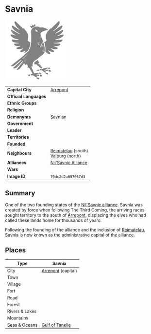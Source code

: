 # Savnia

<img src="https://raw.githubusercontent.com/jesskelsall/astarus-images/main/symbols/70dc2d2a657057d3.png" height="200" />

|||
| --- | --- |
| **Capital City** | [Arrepont](../../../places/cities/arrepont.md) | civilisation.2
| **Official Languages** | |
| **Ethnic Groups** | |
| **Religion** | |
| **Demonyms** | Savnian |
| **Government** | |
| **Leader** | |
| **Territories** | |
| **Founded** | |
| **Neighbours** | [Reimatelau](reimatelau.md) (south)<br>[Valburg](valburg.md) (north) |
| **Alliances** | [Nil'Savnic Alliance](../nilsavnic-alliance.md) |
| **Wars** | |
| **Image ID** | `70dc2d2a657057d3` |

## Summary

One of the two founding states of the [Nil'Savnic alliance](../nilsavnic-alliance.md). Savnia was created by force when following The Third Coming, the arriving races sought territory to the south of [Arrepont](../../../places/cities/arrepont.md), displacing the elves who had called these lands home for thousands of years.

Following the founding of the alliance and the inclusion of [Reimatelau](reimatelau.md), Savnia is now known as the administrative capital of the alliance.

## Places

| Type | Savnia |
| --- | --- |
| City | [Arrepont](../../../places/cities/arrepont.md) (capital) |
| Town | |
| Village | |
| Fort | |
| Road | |
| Forest | |
| Rivers & Lakes | |
| Mountains | |
| Seas & Oceans | [Gulf of Tanelle](../../../places/seas-oceans/gulf-of-tanelle.md) |
